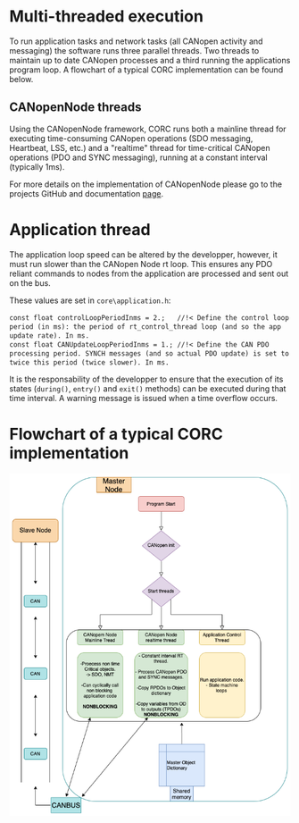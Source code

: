 # Multi-threaded execution

To run application tasks and network tasks (all CANopen activity and messaging) the software runs three parallel threads. Two threads to maintain up to date CANopen processes and a third running the applications program loop. A flowchart of a typical CORC implementation can be found below.

## CANopenNode threads

Using the CANopenNode framework, CORC runs both a mainline thread for executing time-consuming CANopen operations (SDO messaging, Heartbeat, LSS, etc.) and a "realtime" thread for time-critical CANopen operations (PDO and SYNC messaging), running at a constant interval (typically 1ms).

For more details on the implementation of CANopenNode please go to the projects GitHub and documentation [page](https://github.com/CANopenNode/CANopenNode).

# Application thread

The application loop speed can be altered by the developper, however, it must run slower than the CANopen Node rt loop. This ensures any PDO reliant commands to nodes from the application are processed and sent out on the bus.

These values are set in `core\application.h`:
```
const float controlLoopPeriodInms = 2.;   //!< Define the control loop period (in ms): the period of rt_control_thread loop (and so the app update rate). In ms.
const float CANUpdateLoopPeriodInms = 1.; //!< Define the CAN PDO processing period. SYNCH messages (and so actual PDO update) is set to twice this period (twice slower). In ms.
```
It is the responsability of the developper to ensure that the execution of its states (`during()`, `entry()` and `exit()` methods) can be executed during that time interval. A warning message is issued when a time overflow occurs.


# Flowchart of a typical CORC implementation

![Flow Chart](../img/CORC_flow_chart.png)
